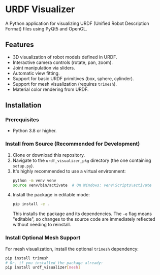 # URDF Visualizer

A Python application for visualizing URDF (Unified Robot Description Format) files using PyQt5 and OpenGL.

## Features

*   3D visualization of robot models defined in URDF.
*   Interactive camera controls (rotate, pan, zoom).
*   Joint manipulation via sliders.
*   Automatic view fitting.
*   Support for basic URDF primitives (box, sphere, cylinder).
*   Support for mesh visualization (requires `trimesh`).
*   Material color rendering from URDF.

## Installation

### Prerequisites

*   Python 3.8 or higher.

### Install from Source (Recommended for Development)

1.  Clone or download this repository.
2.  Navigate to the `urdf_visualizer_pkg` directory (the one containing `setup.py`).
3.  It's highly recommended to use a virtual environment:
    ```bash
    python -m venv venv
    source venv/bin/activate  # On Windows: venv\Scripts\activate
    ```
4.  Install the package in editable mode:
    ```bash
    pip install -e .
    ```
    This installs the package and its dependencies. The `-e` flag means "editable", so changes to the source code are immediately reflected without needing to reinstall.

### Install Optional Mesh Support

For mesh visualization, install the optional `trimesh` dependency:

```bash
pip install trimesh
# Or, if you installed the package already:
pip install urdf_visualizer[mesh]
```